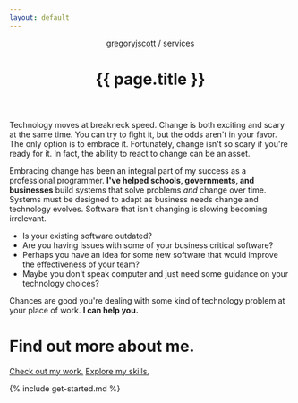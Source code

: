 ```yaml
---
layout: default
---
```


<header>
<nav>
<a href="/">gregoryjscott</a> / services
</nav>

<h1>{{ page.title }}</h1>
</header>

<article markdown="1">
Technology moves at breakneck speed. Change is both exciting and scary at the same time. You can try to fight it, but the odds aren't in your favor. The only option is to embrace it. Fortunately, change isn't so scary if you're ready for it. In fact, the ability to react to change can be an asset.

Embracing change has been an integral part of my success as a professional programmer. **I've helped schools, governments, and businesses** build systems that solve problems _and_ change over time. Systems must be designed to adapt as business needs change and technology evolves. Software that isn't changing is slowing becoming irrelevant.

* Is your existing software outdated?
* Are you having issues with some of your business critical software?
* Perhaps you have an idea for some new software that would improve the effectiveness of your team?
* Maybe you don't speak computer and just need some guidance on your technology choices?

Chances are good you're dealing with some kind of technology problem at your place of work. **I can help you.**
</article>

# Find out more about me.

<a class="button" href="/work/">Check out my work.</a>
<a class="button" href="/skills/">Explore my skills.</a>

<section markdown="1">
{% include get-started.md %}
</section>
